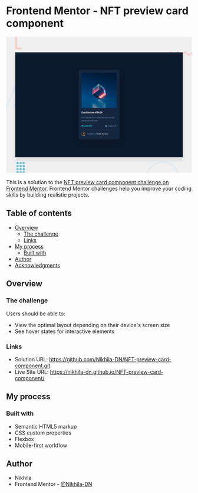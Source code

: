 # Frontend Mentor - NFT preview card component

![Design preview for the NFT preview card component coding challenge](./design/desktop-preview.jpg)

This is a solution to the [NFT preview card component challenge on Frontend Mentor](https://www.frontendmentor.io/challenges/nft-preview-card-component-SbdUL_w0U). Frontend Mentor challenges help you improve your coding skills by building realistic projects. 

## Table of contents

- [Overview](#overview)
  - [The challenge](#the-challenge)
  - [Links](#links)
- [My process](#my-process)
  - [Built with](#built-with)
- [Author](#author)
- [Acknowledgments](#acknowledgments)


## Overview

### The challenge

Users should be able to:

- View the optimal layout depending on their device's screen size
- See hover states for interactive elements


### Links

- Solution URL: https://github.com/Nikhila-DN/NFT-preview-card-component.git
- Live Site URL: https://nikhila-dn.github.io/NFT-preview-card-component/

## My process

### Built with

- Semantic HTML5 markup
- CSS custom properties
- Flexbox
- Mobile-first workflow


## Author

- Nikhila
- Frontend Mentor - [@Nikhila-DN]([https://www.frontendmentor.io/profile/Nikhila-DN])

